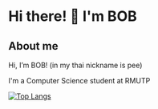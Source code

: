 # Hi there! 👋 I'm BOB

## About me



Hi, I’m BOB! (in my thai nickname is pee)

I'm a Computer Science student at RMUTP



[![Top Langs](https://github-readme-stats.vercel.app/api/top-langs/?username=0VENB0B)](https://github.com/0VENB0B/github-readme-stats)
